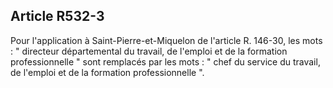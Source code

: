 ## Article R532-3

Pour l'application à Saint-Pierre-et-Miquelon de l'article R. 146-30, les mots : " directeur départemental du
travail, de l'emploi et de la formation professionnelle " sont remplacés par les mots : " chef du service du
travail, de l'emploi et de la formation professionnelle ".

